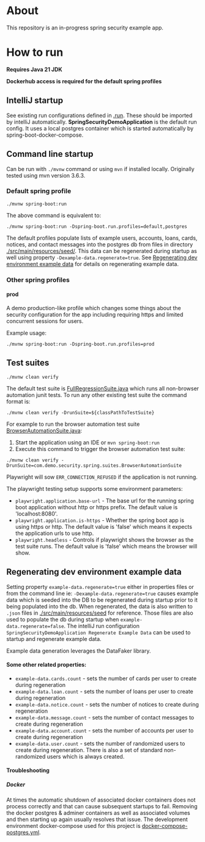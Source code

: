 # About

This repository is an in-progress spring security example app.

# How to run

**Requires Java 21 JDK**

**Dockerhub access is required for the default spring profiles**

## IntelliJ startup

See existing run configurations defined in [.run](.run). These should be imported by intelliJ automatically. **SpringSecurityDemoApplication** is the default run config. It uses a local postgres container which is started automatically by spring-boot-docker-compose.

## Command line startup

Can be run with `./mvnw` command or using `mvn` if installed locally. Originally tested using mvn version 3.6.3. 

### Default spring profile

`./mvnw spring-boot:run`

The above command is equivalent to:

`./mvnw spring-boot:run -Dspring-boot.run.profiles=default,postgres`

The default profiles populate lists of example users, accounts, loans, cards, notices, and contact messages into the postgres db from files in directory [./src/main/resources/seed/](./src/main/resources/seed/). This data can be regenerated during startup as well using property `-Dexample-data.regenerate=true`. See [Regenerating dev environment example data](#regenerating-dev-environment-example-data) for details on regenerating example data. 

### Other spring profiles

#### prod

A demo production-like profile which changes some things about the security configuration for the app including requiring https and limited concurrent sessions for users.

Example usage:

`./mvnw spring-boot:run -Dspring-boot.run.profiles=prod`

## Test suites

`./mvnw clean verify`

The default test suite is [FullRegressionSuite.java](./src/test/java/com/demo/security/spring/suites/FullRegressionSuite.java)
which runs all non-browser automation junit tests. To run any other existing test suite the command format is:

`./mvnw clean verify -DrunSuite=${classPathToTestSuite}`

For example to run the browser automation test suite [BrowserAutomationSuite.java](./src/test/java/com/demo/security/spring/suites/BrowserAutomationSuite.java):

1. Start the application using an IDE or `mvn spring-boot:run`
2. Execute this command to trigger the browser automation test suite:

`./mvnw clean verify -DrunSuite=com.demo.security.spring.suites.BrowserAutomationSuite`

Playwright will sow `ERR_CONNECTION_REFUSED` if the application is not running.

The playwright testing setup supports some environment parameters:

- `playwright.application.base-url` - The base url for the running spring boot application without http or https prefix. The default value is 'localhost:8080'. 
- `playwright.application.is-https` - Whether the spring boot app is using https or http. The default value is 'false' which means it expects the application urls to use http.
- `playwright.headless` - Controls if playwright shows the browser as the test suite runs. The default value is 'false' which means the browser will show.

## Regenerating dev environment example data

Setting property `example-data.regenerate=true` either in properties files or from the command line ie: `-Dexample-data.regenerate=true` causes example data which is seeded into the DB to be regenerated during startup prior to it being populated into the db.
When regenerated, the data is also written to `.json` files in [./src/main/resources/seed](./src/main/resources/seed) for reference. Those files are also used to populate the db during startup when `example-data.regenerate=false`.
The intelliJ run configuration `SpringSecurityDemoApplication Regenerate Example Data` can be used to startup and regenerate example data.

Example data generation leverages the DataFaker library.

#### Some other related properties:

- `example-data.cards.count` - sets the number of cards per user to create during regeneration
- `example-data.loan.count` - sets the number of loans per user to create during regeneration
- `example-data.notice.count` - sets the number of notices to create during regeneration
- `example-data.message.count` - sets the number of contact messages to create during regeneration
- `example-data.account.count` - sets the number of accounts per user to create during regeneration
- `example-data.user.count` - sets the number of randomized users to create during regeneration. There is also a set of standard non-randomized users which is always created.

#### Troubleshooting

##### Docker

At times the automatic shutdown of associated docker containers does not process correctly and that can cause subsequent startups to fail. Removing the docker postgres & adminer containers as well as associated volumes and then starting up again usually resolves that issue. The development environment docker-compose used for this project is [docker-compose-postgres.yml](./docker-compose-postgres.yml).  